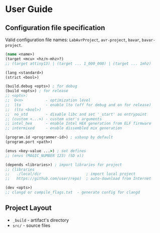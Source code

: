 # User Guide

## Configuration file specification

Valid configuration file names: `LabAvrProject`, `avr-project`, `bavar`, `bavar-project`.

```clojure
(name <name>)
(target <mcu> <hz/n-mhz>?)
;; (target attiny13) | (target ... 1_000_000) | (target ... 1mhz)

(lang <standard>)
(strict <bool>)

(build.debug <opts>) ; for debug
(build <opts>) ; for release
;; <opts>:
;;  O<n>          - optimization level
;;  lto           - enable lto (off for debug and on for release)
;;  (lto <bool>)
;;  no_std        - disable libc and set '_start' as entrypoint
;; (custom <...>) - custom user's arguments
;; intel_hex      - enable Intel HEX generation from ELF firmware
;; intermixed     - enable dissembled mix generation

(program.id <programmer-id>) ; usbasp by default
(program.port <path>)

(envs <key-value ...>) ; set defines
;; (envs (MAGIC_NUMBER 123) (SD x))

(depends <libraries>) ; import libraries for project
;; (libraries
;;   ./local/dir                    ; import local project
;;   https://github.com/user/repo)  ; auto-download from Internet

(dev <opts>)
;; clangd or compile_flags.txt  - generate config for clangd 
```

## Project Layout

- `_build` - artifact's directory
- `src/` - source files